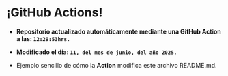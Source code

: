 # ¡GitHub Actions!
* **Repositorio actualizado automáticamente mediante una GitHub Action a las: `12:29:53hrs.`**
* **Modificado el día: `11, del mes de junio, del año 2025.`**

* Ejemplo sencillo de cómo la **Action** modifica este archivo README.md.
